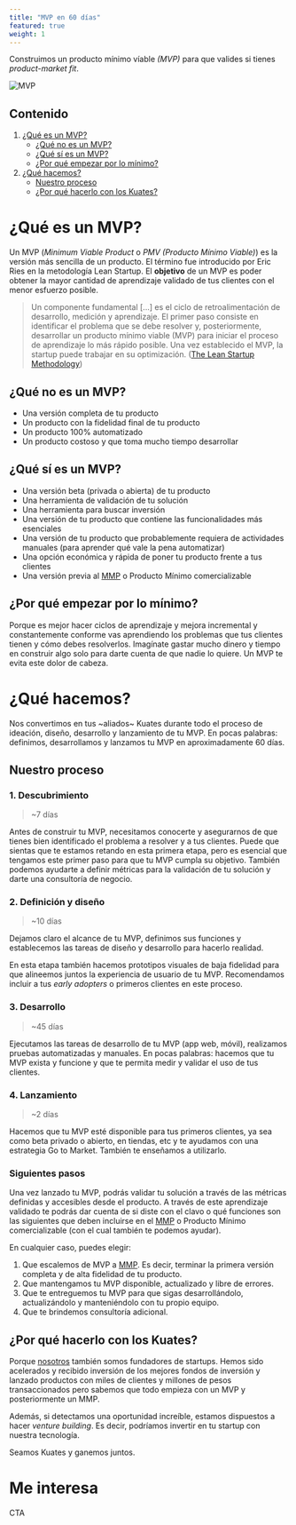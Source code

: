 ```yaml
---
title: "MVP en 60 días"
featured: true
weight: 1
---
```


Construimos un producto mínimo víable _(MVP)_ para que valides si tienes _product-market fit_.
<!--more-->

![MVP](https://images.unsplash.com/photo-1600132806608-231446b2e7af?q=80&w=1974&auto=format&fit=crop&ixlib=rb-4.0.3&ixid=M3wxMjA3fDB8MHxwaG90by1wYWdlfHx8fGVufDB8fHx8fA%3D%3D)

## Contenido

1. [¿Qué es un MVP?](#qué-es-un-mvp)
   - [¿Qué no es un MVP?](#qué-no-es-un-mvp)
   - [¿Qué sí es un MVP?](#qué-sí-es-un-mvp)
   - [¿Por qué empezar por lo mínimo?](#por-qué-empezar-por-lo-mínimo)
2. [¿Qué hacemos?](#qué-hacemos)
   - [Nuestro proceso](#nuestro-proceso)
   - [¿Por qué hacerlo con los Kuates?](#por-qué-hacerlo-con-los-kuates)

# ¿Qué es un MVP?

Un MVP (_Minimum Viable Product_ o _PMV (Producto Mínimo Viable)_) es la versión más sencilla de un producto. El término fue introducido por Eric Ries en la metodología Lean Startup. El **objetivo** de un MVP es poder obtener la mayor cantidad de aprendizaje validado de tus clientes con el menor esfuerzo posible.

> Un componente fundamental [...] es el ciclo de retroalimentación de desarrollo, medición y aprendizaje. El primer paso consiste en identificar el problema que se debe resolver y, posteriormente, desarrollar un producto mínimo viable (MVP) para iniciar el proceso de aprendizaje lo más rápido posible. Una vez establecido el MVP, la startup puede trabajar en su optimización. ([The Lean Startup Methodology](https://theleanstartup.com/principles#:~:text=to%20be%20built.-,DEVELOP%20AN%20MVP,-%2B))

## ¿Qué **no** es un MVP?

- Una versión completa de tu producto
- Un producto con la fidelidad final de tu producto
- Un producto 100% automatizado
- Un producto costoso y que toma mucho tiempo desarrollar

## ¿Qué **sí** es un MVP?

- Una versión beta (privada o abierta) de tu producto
- Una herramienta de validación de tu solución
- Una herramienta para buscar inversión
- Una versión de tu producto que contiene las funcionalidades más esenciales
- Una versión de tu producto que probablemente requiera de actividades manuales (para aprender qué vale la pena automatizar)
- Una opción económica y rápida de poner tu producto frente a tus clientes
- Una versión previa al [MMP](/services/mmp) o Producto Mínimo comercializable

## ¿Por qué empezar por lo mínimo?

Porque es mejor hacer ciclos de aprendizaje y mejora incremental y constantemente conforme vas aprendiendo los problemas que tus clientes tienen y cómo debes resolverlos. Imagínate gastar mucho dinero y tiempo en construir algo solo para darte cuenta de que nadie lo quiere. Un MVP te evita este dolor de cabeza.

# ¿Qué hacemos?

Nos convertimos en tus ~aliados~ Kuates durante todo el proceso de ideación, diseño, desarrollo y lanzamiento de tu MVP. En pocas palabras: definimos, desarrollamos y lanzamos tu MVP en aproximadamente 60 días.

## Nuestro proceso

### 1. Descubrimiento

> ~7 días

Antes de construir tu MVP, necesitamos conocerte y asegurarnos de que tienes bien identificado el problema a resolver y a tus clientes. Puede que sientas que te estamos retando en esta primera etapa, pero es esencial que tengamos este primer paso para que tu MVP cumpla su objetivo. También podemos ayudarte a definir métricas para la validación de tu solución y darte una consultoría de negocio.

### 2. Definición y diseño

> ~10 días

Dejamos claro el alcance de tu MVP, definimos sus funciones y establecemos las tareas de diseño y desarrollo para hacerlo realidad.

En esta etapa también hacemos prototipos visuales de baja fidelidad para que alineemos juntos la experiencia de usuario de tu MVP. Recomendamos incluir a tus _early adopters_ o primeros clientes en este proceso.

### 3. Desarrollo

> ~45 días

Ejecutamos las tareas de desarrollo de tu MVP (app web, móvil), realizamos pruebas automatizadas y manuales. En pocas palabras: hacemos que tu MVP exista y funcione y que te permita medir y validar el uso de tus clientes.

### 4. Lanzamiento

> ~2 días

Hacemos que tu MVP esté disponible para tus primeros clientes, ya sea como beta privado o abierto, en tiendas, etc y te ayudamos con una estrategia Go to Market. También te enseñamos a utilizarlo.

### Siguientes pasos

Una vez lanzado tu MVP, podrás validar tu solución a través de las métricas definidas y accesibles desde el producto. A través de este aprendizaje validado te podrás dar cuenta de si diste con el clavo o qué funciones son las siguientes que deben incluirse en el [MMP](/services/mmp) o Producto Mínimo comercializable (con el cual también te podemos ayudar).

En cualquier caso, puedes elegir:

1. Que escalemos de MVP a [MMP](/services/mmp). Es decir, terminar la primera versión completa y de alta fidelidad de tu producto.
1. Que mantengamos tu MVP disponible, actualizado y libre de errores.
1. Que te entreguemos tu MVP para que sigas desarrollándolo, actualizándolo y manteniéndolo con tu propio equipo.
1. Que te brindemos consultoría adicional.

## ¿Por qué hacerlo con los Kuates?

Porque [nosotros](/team) también somos fundadores de startups. Hemos sido acelerados y recibido inversión de los mejores fondos de inversión y lanzado productos con miles de clientes y millones de pesos transaccionados pero sabemos que todo empieza con un MVP y posteriormente un MMP.

Además, si detectamos una oportunidad increíble, estamos dispuestos a hacer _venture building_. Es decir, podríamos invertir en tu startup con nuestra tecnología.

Seamos Kuates y ganemos juntos.

# Me interesa

<!-- TODO -->
CTA
